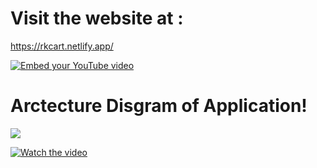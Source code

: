 # Visit the website at : 
https://rkcart.netlify.app/ 

[![Embed your YouTube video](https://i.ytimg.com/vi/vyxdC1qK4NE/maxresdefault.jpg)](https://www.youtube.com/watch?v=vyxdC1qK4NE)

# Arctecture Disgram of Application!
<img src="https://res.cloudinary.com/practicaldev/image/fetch/s--tm5Hr4Ta--/c_limit%2Cf_auto%2Cfl_progressive%2Cq_auto%2Cw_880/https://dev-to-uploads.s3.amazonaws.com/uploads/articles/yj586hrq0u0o1xkzreee.png" />

[![Watch the video](https://i.imgur.com/vKb2F1B.png)](https://youtu.be/vt5fpE0bzSY)
